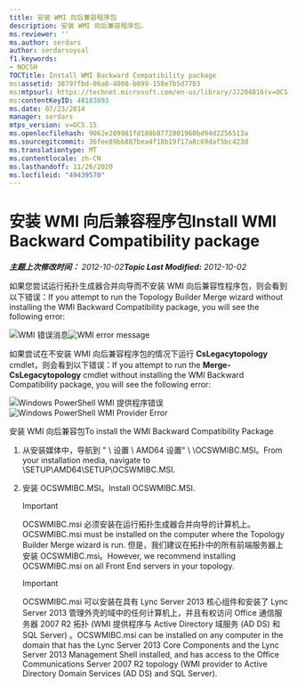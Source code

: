 ```yaml
---
title: 安装 WMI 向后兼容程序包
description: 安装 WMI 向后兼容程序包。
ms.reviewer: ''
ms.author: serdars
author: serdarsoysal
f1.keywords:
- NOCSH
TOCTitle: Install WMI Backward Compatibility package
ms:assetid: 38797fbd-06a0-4008-b099-158e7b5d7703
ms:mtpsurl: https://technet.microsoft.com/en-us/library/JJ204816(v=OCS.15)
ms:contentKeyID: 48183893
ms.date: 07/23/2014
manager: serdars
mtps_version: v=OCS.15
ms.openlocfilehash: 9062e209981fd180b8772801960bd94d2256513a
ms.sourcegitcommit: 36fee89bb887bea4f18b19f17a8c69daf5bc423d
ms.translationtype: MT
ms.contentlocale: zh-CN
ms.lasthandoff: 11/26/2020
ms.locfileid: "49439570"
---
```

# <a name="install-wmi-backward-compatibility-package"></a><span data-ttu-id="f03e2-103">安装 WMI 向后兼容程序包</span><span class="sxs-lookup"><span data-stu-id="f03e2-103">Install WMI Backward Compatibility package</span></span>

<div data-xmlns="http://www.w3.org/1999/xhtml">

<div class="topic" data-xmlns="http://www.w3.org/1999/xhtml" data-msxsl="urn:schemas-microsoft-com:xslt" data-cs="https://msdn.microsoft.com/">

<div data-asp="https://msdn2.microsoft.com/asp">



</div>

<div id="mainSection">

<div id="mainBody"><span data-ttu-id="f03e2-104">

<span> </span></span><span class="sxs-lookup"><span data-stu-id="f03e2-104">

<span> </span></span></span>

<span data-ttu-id="f03e2-105">_**主题上次修改时间：** 2012-10-02_</span><span class="sxs-lookup"><span data-stu-id="f03e2-105">_**Topic Last Modified:** 2012-10-02_</span></span>

<span data-ttu-id="f03e2-106">如果您尝试运行拓扑生成器合并向导而不安装 WMI 向后兼容性程序包，则会看到以下错误：</span><span class="sxs-lookup"><span data-stu-id="f03e2-106">If you attempt to run the Topology Builder Merge wizard without installing the WMI Backward Compatibility package, you will see the following error:</span></span>

<span data-ttu-id="f03e2-107">![WMI 错误消息](images/JJ204816.a007d2f2-fc85-430c-91eb-382b032469af(OCS.15).jpg "WMI 错误消息")</span><span class="sxs-lookup"><span data-stu-id="f03e2-107">![WMI error message](images/JJ204816.a007d2f2-fc85-430c-91eb-382b032469af(OCS.15).jpg "WMI error message")</span></span>

<span data-ttu-id="f03e2-108">如果尝试在不安装 WMI 向后兼容程序包的情况下运行 **CsLegacytopology** cmdlet，则会看到以下错误：</span><span class="sxs-lookup"><span data-stu-id="f03e2-108">If you attempt to run the **Merge-CsLegacytopology** cmdlet without installing the WMI Backward Compatibility package, you will see the following error:</span></span>

<span data-ttu-id="f03e2-109">![Windows PowerShell WMI 提供程序错误](images/JJ204816.c510824e-1807-4c7e-bb28-c6cfea2eac1d(OCS.15).jpg "Windows PowerShell WMI 提供程序错误")</span><span class="sxs-lookup"><span data-stu-id="f03e2-109">![Windows PowerShell WMI Provider Error](images/JJ204816.c510824e-1807-4c7e-bb28-c6cfea2eac1d(OCS.15).jpg "Windows PowerShell WMI Provider Error")</span></span>

<span data-ttu-id="f03e2-110">安装 WMI 向后兼容包</span><span class="sxs-lookup"><span data-stu-id="f03e2-110">To install the WMI Backward Compatibility Package</span></span>

1.  <span data-ttu-id="f03e2-111">从安装媒体中，导航到 " \\ 设置 \\ AMD64 设置" \\ \\OCSWMIBC.MSI。</span><span class="sxs-lookup"><span data-stu-id="f03e2-111">From your installation media, navigate to \\SETUP\\AMD64\\SETUP\\OCSWMIBC.MSI.</span></span>

2.  <span data-ttu-id="f03e2-112">安装 OCSWMIBC.MSI。</span><span class="sxs-lookup"><span data-stu-id="f03e2-112">Install OCSWMIBC.MSI.</span></span>
    
    <div>
    

    > [!IMPORTANT]  
    > <span data-ttu-id="f03e2-113">OCSWMIBC.msi 必须安装在运行拓扑生成器合并向导的计算机上。</span><span class="sxs-lookup"><span data-stu-id="f03e2-113">OCSWMIBC.msi must be installed on the computer where the Topology Builder Merge wizard is run.</span></span> <span data-ttu-id="f03e2-114">但是，我们建议在拓扑中的所有前端服务器上安装 OCSWMIBC.msi。</span><span class="sxs-lookup"><span data-stu-id="f03e2-114">However, we recommend installing OCSWMIBC.msi on all Front End servers in your topology.</span></span>

    
    </div>
    
    <div>
    

    > [!IMPORTANT]  
    > <span data-ttu-id="f03e2-115">OCSWMIBC.msi 可以安装在具有 Lync Server 2013 核心组件和安装了 Lync Server 2013 管理外壳的域中的任何计算机上，并且有权访问 Office 通信服务器 2007 R2 拓扑 (WMI 提供程序与 Active Directory 域服务 (AD DS) 和 SQL Server) 。</span><span class="sxs-lookup"><span data-stu-id="f03e2-115">OCSWMIBC.msi can be installed on any computer in the domain that has the Lync Server 2013 Core Components and the Lync Server 2013 Management Shell installed, and has access to the Office Communications Server 2007 R2 topology (WMI provider to Active Directory Domain Services (AD DS) and SQL Server).</span></span>

    
    <span data-ttu-id="f03e2-116"></div>

</div>

<span> </span>

</div>

</div>

</span><span class="sxs-lookup"><span data-stu-id="f03e2-116"></div>

</div>

<span> </span>

</div>

</div>

</span></span></div>

